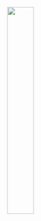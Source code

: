 <p align="center">
  <img src="https://steamuserimages-a.akamaihd.net/ugc/2059876896985333895/B6C95CDB27DA10CCBCB6D536AE9A352F2A97A8F9/" width="35%" />
</p>
